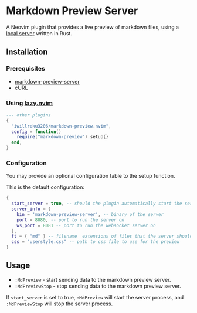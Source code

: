 # Markdown Preview Server

A Neovim plugin that provides a live preview of markdown files, using a [local server](https://github.com/iwillreku3206/markdown-preview-server) written in Rust.

## Installation

### Prerequisites

* [markdown-preview-server](https://github.com/iwillreku3206/markdown-preview-server)
* cURL

### Using [lazy.nvim](https://github.com/folke.lazy.nvim)

```lua
--- other plugins
{
  "iwillreku3206/markdown-preview.nvim",
  config = function()
    require("markdown-preview").setup{}
  end,
}
```

### Configuration

You may provide an optional configuration table to the setup function.

This is the default configuration:

```lua
{
  start_server = true, -- should the plugin automatically start the server when the command is run?
  server_info = {
    bin = 'markdown-preview-server', -- binary of the server
    port = 8080, -- port to run the server on
    ws_port = 8081 -- port to run the websocket server on
  },
  ft = { "md" } -- filename  extensions of files that the server should run on
  css = "userstyle.css" -- path to css file to use for the preview
}
```

## Usage
* `:MdPreview` - start sending data to the markdown preview server.
* `:MdPreviewStop` - stop sending data to the markdown preview server.

If `start_server` is set to true, `:MdPreview` will start the server process, and `:MdPreviewStop` will stop the server process.
